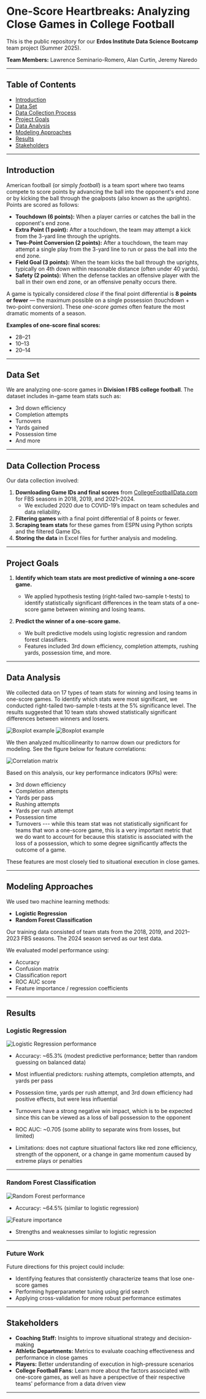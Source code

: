 # One-Score Heartbreaks: Analyzing Close Games in College Football

This is the public repository for our **Erdos Institute Data Science Bootcamp** team project (Summer 2025).

**Team Members:** Lawrence Seminario-Romero, Alan Curtin, Jeremy Naredo  

---

## Table of Contents  
- [Introduction](#introduction)  
- [Data Set](#data-set)  
- [Data Collection Process](#data-collection-process)  
- [Project Goals](#project-goals)  
- [Data Analysis](#data-analysis)  
- [Modeling Approaches](#modeling-approaches)
- [Results](#results) 
- [Stakeholders](#stakeholders)  

---

## Introduction
American football (or simply *football*) is a team sport where two teams compete to score points by advancing the ball into the opponent's end zone or by kicking the ball through the goalposts (also known as the *uprights*). Points are scored as follows:
- **Touchdown (6 points):** When a player carries or catches the ball in the opponent's end zone.
- **Extra Point (1 point):** After a touchdown, the team may attempt a kick from the 3-yard line through the uprights.
- **Two-Point Conversion (2 points):** After a touchdown, the team may attempt a single play from the 3-yard line to run or pass the ball into the end zone.
- **Field Goal (3 points):** When the team kicks the ball through the uprights, typically on 4th down within reasonable distance (often under 40 yards).
- **Safety (2 points):** When the defense tackles an offensive player with the ball in their own end zone, or an offensive penalty occurs there.

A game is typically considered *close* if the final point differential is **8 points or fewer** — the maximum possible on a single possession (touchdown + two-point conversion). These *one-score games* often feature the most dramatic moments of a season.

**Examples of one-score final scores:**
- 28–21  
- 10–13  
- 20–14  

---

## Data Set

We are analyzing one-score games in **Division I FBS college football**. The dataset includes in-game team stats such as:
- 3rd down efficiency  
- Completion attempts  
- Turnovers  
- Yards gained  
- Possession time  
- And more  

---

## Data Collection Process

Our data collection involved:
1. **Downloading Game IDs and final scores** from [CollegeFootballData.com](https://collegefootballdata.com/) for FBS seasons in 2018, 2019, and 2021–2024.  
   - We excluded 2020 due to COVID-19’s impact on team schedules and data reliability.
2. **Filtering games** with a final point differential of 8 points or fewer.
3. **Scraping team stats** for these games from ESPN using Python scripts and the filtered Game IDs.
4. **Storing the data** in Excel files for further analysis and modeling.

---

## Project Goals

1. **Identify which team stats are most predictive of winning a one-score game.**  
   - We applied hypothesis testing (right-tailed two-sample t-tests) to identify statistically significant differences in the team stats of a one-score game between winning and losing teams.

2. **Predict the winner of a one-score game.**  
   - We built predictive models using logistic regression and random forest classifiers.
   - Features included 3rd down efficiency, completion attempts, rushing yards, possession time, and more.

---

## Data Analysis

We collected data on 17 types of team stats for winning and losing teams in one-score games. To identify which stats were most significant, we conducted right-tailed two-sample t-tests at the 5% significance level. The results suggested that 10 team stats showed statistically significant differences between winners and losers.

<img alt="Boxplot example" src="Slides/Data Science Slides Pic 2.png">
<img alt="Boxplot example" src="Slides/Data Science Slides Pic 5.png">

We then analyzed multicollinearity to narrow down our predictors for modeling. See the figure below for feature correlations:

<img alt="Correlation matrix" src="Slides/Data Science Slides Pic 3.png">

Based on this analysis, our key performance indicators (KPIs) were:
- 3rd down efficiency
- Completion attempts
- Yards per pass
- Rushing attempts
- Yards per rush attempt
- Possession time
- Turnovers --- while this team stat was not statistically significant for teams that won a one-score game, this is a very important metric that we do want to account for because this statistic is associated with the loss of a possession, which to some degree significantly affects the outcome of a game. 

These features are most closely tied to situational execution in close games.

---

## Modeling Approaches

We used two machine learning methods:
- **Logistic Regression**
- **Random Forest Classification**

Our training data consisted of team stats from the 2018, 2019, and 2021–2023 FBS seasons. The 2024 season served as our test data.

We evaluated model performance using:
- Accuracy
- Confusion matrix
- Classification report
- ROC AUC score
- Feature importance / regression coefficients  

---

## Results

### Logistic Regression  
<img alt="Logistic Regression performance" src="Slides/Logistic Regression Info.png">  

- Accuracy: ~65.3% (modest predictive performance; better than random guessing on balanced data)

- Most influential predictors: rushing attempts, completion attempts, and yards per pass
  
- Possession time, yards per rush attempt, and 3rd down efficiency had positive effects, but were less influential

- Turnovers have a strong negative win impact, which is to be expected since this can be viewed as a loss of ball possession to the opponent
  
- ROC AUC: ~0.705 (some ability to separate wins from losses, but limited)
  
- Limitations: does not capture situational factors like red zone efficiency, strength of the opponent, or a change in game momentum caused by extreme plays or penalties  

---

### Random Forest Classification  
<img alt="Random Forest performance" src="Slides/Random Forest Classification Info.png">  

- Accuracy: ~64.5% (similar to logistic regression)
 
<img alt="Feature importance" src="Slides/Random Forest Info 2.png">

- Strengths and weaknesses similar to logistic regression  

---

### Future Work  
Future directions for this project could include:
- Identifying features that consistently characterize teams that lose one-score games  
- Performing hyperparameter tuning using grid search  
- Applying cross-validation for more robust performance estimates  

---

## Stakeholders  

- **Coaching Staff:** Insights to improve situational strategy and decision-making  
- **Athletic Departments:** Metrics to evaluate coaching effectiveness and performance in close games  
- **Players:** Better understanding of execution in high-pressure scenarios
- **College Football Fans:** Learn more about the factors associated with one-score games, as well as have a perspective of their respective teams' peformance from a data driven view

---
